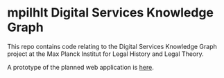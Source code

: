 # mpilhlt Digital Services Knowledge Graph

This repo contains code relating to the Digital Services Knowledge Graph project at the Max Planck Institut for Legal History and Legal Theory.

A prototype of the planned web application is [here](https://mpilhlt.github.io/dskg).

